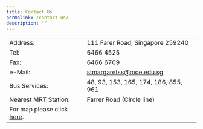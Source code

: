 ```yaml
---
title: Contact Us
permalink: /contact-us/
description: ""
---
```

| | |
| --- | --- |
| Address: | 111 Farer Road, Singapore 259240
| Tel: | 6466 4525 | 
| Fax: | 6466 6709 |
| e-Mail: | [stmargaretss@moe.edu.sg](mailto:stmargaretss@moe.edu.sg) |
| Bus Services: | 48, 93, 153, 165, 174, 186, 855, 961 |
| Nearest MRT Station: | Farrer Road (Circle line) |
| For map please click [here](http://www.streetdirectory.com/sg/saint-margarets/111-farrer-road-259240/7485_27076.html). | |